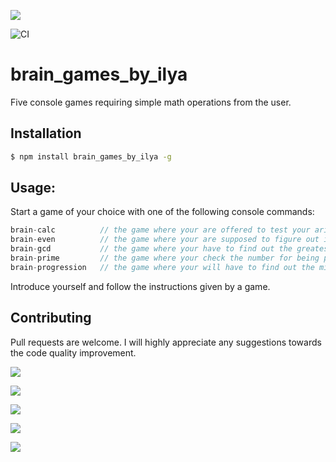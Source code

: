 <a href="https://codeclimate.com/github/ilya-redkin/frontend-project-lvl1"><img src="https://api.codeclimate.com/v1/badges/a99a88d28ad37a79dbf6/maintainability" /></a>

![CI](https://github.com/ilya-redkin/frontend-project-lvl1/workflows/CI/badge.svg)

# brain_games_by_ilya
Five console games requiring simple math operations from the user. 

## Installation

```sh
$ npm install brain_games_by_ilya -g
```

## Usage:
Start a game of your choice with one of the following console commands:
```javascript
brain-calc          // the game where your are offered to test your arithmetic capabilities
brain-even          // the game where your are supposed to figure out if the given number is even
brain-gcd           // the game where your have to find out the greatest common divisor of the two numbers
brain-prime         // the game where your check the number for being prime
brain-progression   // the game where your will have to find out the missing number in a sequence
```
Introduce yourself and follow the instructions given by a game.

## Contributing
Pull requests are welcome. I will highly appreciate any suggestions towards the code quality improvement.


<a href="https://asciinema.org/a/yePcsXrLch2zDC8NkiPbyE27j" target="_blank"><img src="https://asciinema.org/a/yePcsXrLch2zDC8NkiPbyE27j.svg" /></a>

<a href="https://asciinema.org/a/ctE9qFxyxIf70DcbmCLgAALXF" target="_blank"><img src="https://asciinema.org/a/ctE9qFxyxIf70DcbmCLgAALXF.svg" /></a>

<a href="https://asciinema.org/a/FE4OKlm0TwCqo98VvoupZkZUz" target="_blank"><img src="https://asciinema.org/a/FE4OKlm0TwCqo98VvoupZkZUz.svg" /></a>

<a href="https://asciinema.org/a/FE4OKlm0TwCqo98VvoupZkZUz" target="_blank"><img src="https://asciinema.org/a/FE4OKlm0TwCqo98VvoupZkZUz.svg" /></a>

<a href="https://asciinema.org/a/A6ihUZHj8eu4m9xa3jMTBPrb9" target="_blank"><img src="https://asciinema.org/a/A6ihUZHj8eu4m9xa3jMTBPrb9.svg" /></a>


